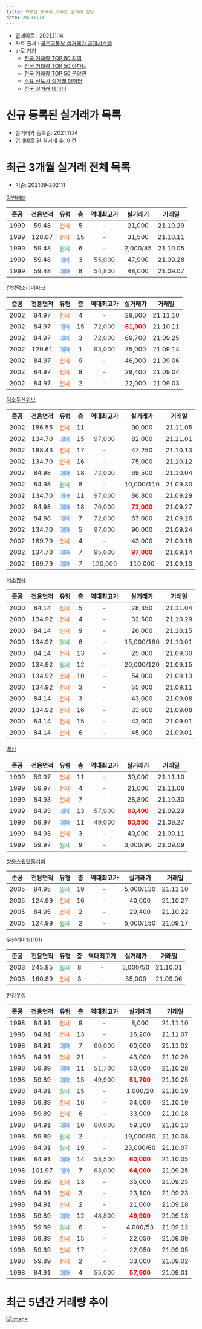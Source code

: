 ```yaml
---
title: 와부읍 도곡리 아파트 실거래 정보
date: 20211114
---
```


* 업데이트 : 2021.11.14
* 자료 출처 : [국토교통부 실거래가 공개시스템](http://rt.molit.go.kr)
* 바로 가기
    * [전국 거래량 TOP 50 지역](https://apt-info.github.io/apt-trade-info/tr)
    * [전국 거래량 TOP 50 아파트](https://apt-info.github.io/apt-trade-info/ta)
    * [전국 거래량 TOP 50 분양권](https://apt-info.github.io/apt-trade-info/tb)
    * [주요 신도시 실거래 데이터](https://apt-info.github.io/apt-trade-info/newtown)
    * [전국 실거래 데이터](https://apt-info.github.io/apt-trade-info/all)



<script async src="https://pagead2.googlesyndication.com/pagead/js/adsbygoogle.js"></script>
<!-- 기본광고 -->
<ins class="adsbygoogle"
     style="display:block"
     data-ad-client="ca-pub-1142216861245946"
     data-ad-slot="4805727019"
     data-ad-format="auto"
     data-full-width-responsive="true"></ins>
<script>
     (adsbygoogle = window.adsbygoogle || []).push({});
</script>


# 신규 등록된 실거래가 목록

* 실거래가 등록일: 2021.11.14
* 업데이트 된 실거래 수: 0 건




<script async src="https://pagead2.googlesyndication.com/pagead/js/adsbygoogle.js"></script>
<!-- 기본광고 -->
<ins class="adsbygoogle"
     style="display:block"
     data-ad-client="ca-pub-1142216861245946"
     data-ad-slot="4805727019"
     data-ad-format="auto"
     data-full-width-responsive="true"></ins>
<script>
     (adsbygoogle = window.adsbygoogle || []).push({});
</script>


# 최근 3개월 실거래 전체 목록
* 기준: 202109-202111


[강변해태](https://search.naver.com/search.naver?query=%EA%B0%95%EB%B3%80%ED%95%B4%ED%83%9C)

|준공|전용면적|유형|층|역대최고가|실거래가|거래일|
|:---:|:---:|:---:|:---:|:---:|:---:|:---:|
|1999|59.48|<span style="color:#FF5A00">전세</span>|5|<span style="color:#444444">-</span>|21,000|21.10.29|
|1999|128.07|<span style="color:#FF5A00">전세</span>|15|<span style="color:#444444">-</span>|31,500|21.10.11|
|1999|59.48|<span style="color:#34A853">월세</span>|6|<span style="color:#444444">-</span>|2,000/85|21.10.05|
|1999|59.48|<span style="color:#4285F3">매매</span>|3|<span style="color:#444444">55,000</span>|47,900|21.09.28|
|1999|59.48|<span style="color:#4285F3">매매</span>|8|<span style="color:#444444">54,800</span>|48,000|21.09.07|

[건영덕소리버파크](https://search.naver.com/search.naver?query=%EA%B1%B4%EC%98%81%EB%8D%95%EC%86%8C%EB%A6%AC%EB%B2%84%ED%8C%8C%ED%81%AC)

|준공|전용면적|유형|층|역대최고가|실거래가|거래일|
|:---:|:---:|:---:|:---:|:---:|:---:|:---:|
|2002|84.97|<span style="color:#FF5A00">전세</span>|4|<span style="color:#444444">-</span>|28,800|21.11.10|
|2002|84.97|<span style="color:#4285F3">매매</span>|15|<span style="color:#444444">72,000</span>|<b><span style="color:#FF0000">81,000</span></b>|21.10.11|
|2002|84.97|<span style="color:#4285F3">매매</span>|3|<span style="color:#444444">72,000</span>|69,700|21.09.25|
|2002|129.61|<span style="color:#4285F3">매매</span>|1|<span style="color:#444444">93,000</span>|75,000|21.09.14|
|2002|84.97|<span style="color:#FF5A00">전세</span>|9|<span style="color:#444444">-</span>|46,000|21.09.06|
|2002|84.97|<span style="color:#FF5A00">전세</span>|8|<span style="color:#444444">-</span>|29,400|21.09.04|
|2002|84.97|<span style="color:#FF5A00">전세</span>|2|<span style="color:#444444">-</span>|22,000|21.09.03|

[덕소두산위브](https://search.naver.com/search.naver?query=%EB%8D%95%EC%86%8C%EB%91%90%EC%82%B0%EC%9C%84%EB%B8%8C)

|준공|전용면적|유형|층|역대최고가|실거래가|거래일|
|:---:|:---:|:---:|:---:|:---:|:---:|:---:|
|2002|186.55|<span style="color:#FF5A00">전세</span>|11|<span style="color:#444444">-</span>|90,000|21.11.05|
|2002|134.70|<span style="color:#4285F3">매매</span>|15|<span style="color:#444444">97,000</span>|82,000|21.11.01|
|2002|188.43|<span style="color:#FF5A00">전세</span>|17|<span style="color:#444444">-</span>|47,250|21.10.13|
|2002|134.70|<span style="color:#FF5A00">전세</span>|16|<span style="color:#444444">-</span>|75,000|21.10.12|
|2002|84.98|<span style="color:#4285F3">매매</span>|18|<span style="color:#444444">72,000</span>|69,500|21.10.04|
|2002|84.98|<span style="color:#34A853">월세</span>|8|<span style="color:#444444">-</span>|10,000/110|21.09.30|
|2002|134.70|<span style="color:#4285F3">매매</span>|11|<span style="color:#444444">97,000</span>|86,800|21.09.29|
|2002|84.98|<span style="color:#4285F3">매매</span>|18|<span style="color:#444444">70,000</span>|<b><span style="color:#FF0000">72,000</span></b>|21.09.27|
|2002|84.98|<span style="color:#4285F3">매매</span>|7|<span style="color:#444444">72,000</span>|67,000|21.09.26|
|2002|134.70|<span style="color:#4285F3">매매</span>|5|<span style="color:#444444">97,000</span>|90,000|21.09.24|
|2002|169.79|<span style="color:#FF5A00">전세</span>|4|<span style="color:#444444">-</span>|43,000|21.09.18|
|2002|134.70|<span style="color:#4285F3">매매</span>|7|<span style="color:#444444">95,000</span>|<b><span style="color:#FF0000">97,000</span></b>|21.09.14|
|2002|169.79|<span style="color:#4285F3">매매</span>|7|<span style="color:#444444">120,000</span>|110,000|21.09.13|

[덕소쌍용](https://search.naver.com/search.naver?query=%EB%8D%95%EC%86%8C%EC%8C%8D%EC%9A%A9)

|준공|전용면적|유형|층|역대최고가|실거래가|거래일|
|:---:|:---:|:---:|:---:|:---:|:---:|:---:|
|2000|84.14|<span style="color:#FF5A00">전세</span>|5|<span style="color:#444444">-</span>|28,350|21.11.04|
|2000|134.92|<span style="color:#FF5A00">전세</span>|4|<span style="color:#444444">-</span>|32,500|21.10.29|
|2000|84.14|<span style="color:#FF5A00">전세</span>|9|<span style="color:#444444">-</span>|26,000|21.10.15|
|2000|134.92|<span style="color:#34A853">월세</span>|6|<span style="color:#444444">-</span>|15,000/180|21.10.01|
|2000|84.14|<span style="color:#FF5A00">전세</span>|13|<span style="color:#444444">-</span>|25,000|21.09.30|
|2000|134.92|<span style="color:#34A853">월세</span>|12|<span style="color:#444444">-</span>|20,000/120|21.09.15|
|2000|134.92|<span style="color:#FF5A00">전세</span>|10|<span style="color:#444444">-</span>|54,000|21.09.13|
|2000|134.92|<span style="color:#FF5A00">전세</span>|3|<span style="color:#444444">-</span>|55,000|21.09.11|
|2000|84.14|<span style="color:#FF5A00">전세</span>|3|<span style="color:#444444">-</span>|43,000|21.09.08|
|2000|134.92|<span style="color:#FF5A00">전세</span>|16|<span style="color:#444444">-</span>|33,600|21.09.08|
|2000|84.14|<span style="color:#FF5A00">전세</span>|15|<span style="color:#444444">-</span>|43,000|21.09.01|
|2000|84.14|<span style="color:#FF5A00">전세</span>|6|<span style="color:#444444">-</span>|45,000|21.09.01|

[벽산](https://search.naver.com/search.naver?query=%EB%B2%BD%EC%82%B0)

|준공|전용면적|유형|층|역대최고가|실거래가|거래일|
|:---:|:---:|:---:|:---:|:---:|:---:|:---:|
|1999|59.97|<span style="color:#FF5A00">전세</span>|11|<span style="color:#444444">-</span>|30,000|21.11.10|
|1999|59.97|<span style="color:#FF5A00">전세</span>|4|<span style="color:#444444">-</span>|21,000|21.11.08|
|1999|84.93|<span style="color:#FF5A00">전세</span>|7|<span style="color:#444444">-</span>|28,800|21.10.30|
|1999|84.93|<span style="color:#4285F3">매매</span>|13|<span style="color:#444444">57,900</span>|<b><span style="color:#FF0000">69,400</span></b>|21.09.29|
|1999|59.97|<span style="color:#4285F3">매매</span>|11|<span style="color:#444444">49,000</span>|<b><span style="color:#FF0000">50,500</span></b>|21.09.27|
|1999|84.93|<span style="color:#FF5A00">전세</span>|3|<span style="color:#444444">-</span>|40,000|21.09.11|
|1999|59.97|<span style="color:#34A853">월세</span>|9|<span style="color:#444444">-</span>|3,000/90|21.09.09|


<script async src="https://pagead2.googlesyndication.com/pagead/js/adsbygoogle.js"></script>
<!-- 기본광고 -->
<ins class="adsbygoogle"
     style="display:block"
     data-ad-client="ca-pub-1142216861245946"
     data-ad-slot="4805727019"
     data-ad-format="auto"
     data-full-width-responsive="true"></ins>
<script>
     (adsbygoogle = window.adsbygoogle || []).push({});
</script>


[쌍용스윗닷홈리버](https://search.naver.com/search.naver?query=%EC%8C%8D%EC%9A%A9%EC%8A%A4%EC%9C%97%EB%8B%B7%ED%99%88%EB%A6%AC%EB%B2%84)

|준공|전용면적|유형|층|역대최고가|실거래가|거래일|
|:---:|:---:|:---:|:---:|:---:|:---:|:---:|
|2005|84.95|<span style="color:#34A853">월세</span>|19|<span style="color:#444444">-</span>|5,000/130|21.11.10|
|2005|124.99|<span style="color:#FF5A00">전세</span>|16|<span style="color:#444444">-</span>|40,000|21.10.27|
|2005|84.95|<span style="color:#FF5A00">전세</span>|2|<span style="color:#444444">-</span>|29,400|21.10.22|
|2005|124.99|<span style="color:#34A853">월세</span>|2|<span style="color:#444444">-</span>|5,000/150|21.09.17|

[우창리버빌(101)](https://search.naver.com/search.naver?query=%EC%9A%B0%EC%B0%BD%EB%A6%AC%EB%B2%84%EB%B9%8C%28101%29)

|준공|전용면적|유형|층|역대최고가|실거래가|거래일|
|:---:|:---:|:---:|:---:|:---:|:---:|:---:|
|2003|245.85|<span style="color:#34A853">월세</span>|8|<span style="color:#444444">-</span>|5,000/50|21.10.01|
|2003|160.89|<span style="color:#FF5A00">전세</span>|3|<span style="color:#444444">-</span>|35,000|21.09.06|

[한강우성](https://search.naver.com/search.naver?query=%ED%95%9C%EA%B0%95%EC%9A%B0%EC%84%B1)

|준공|전용면적|유형|층|역대최고가|실거래가|거래일|
|:---:|:---:|:---:|:---:|:---:|:---:|:---:|
|1998|84.91|<span style="color:#FF5A00">전세</span>|9|<span style="color:#444444">-</span>|8,000|21.11.10|
|1998|84.91|<span style="color:#FF5A00">전세</span>|13|<span style="color:#444444">-</span>|26,200|21.11.07|
|1998|84.91|<span style="color:#4285F3">매매</span>|7|<span style="color:#444444">60,000</span>|60,000|21.11.02|
|1998|84.91|<span style="color:#FF5A00">전세</span>|21|<span style="color:#444444">-</span>|43,000|21.10.29|
|1998|59.89|<span style="color:#4285F3">매매</span>|11|<span style="color:#444444">51,700</span>|50,000|21.10.28|
|1998|59.89|<span style="color:#4285F3">매매</span>|15|<span style="color:#444444">49,900</span>|<b><span style="color:#FF0000">51,700</span></b>|21.10.25|
|1998|84.91|<span style="color:#34A853">월세</span>|15|<span style="color:#444444">-</span>|1,000/20|21.10.19|
|1998|59.89|<span style="color:#FF5A00">전세</span>|16|<span style="color:#444444">-</span>|34,000|21.10.19|
|1998|59.89|<span style="color:#FF5A00">전세</span>|6|<span style="color:#444444">-</span>|33,000|21.10.18|
|1998|84.91|<span style="color:#4285F3">매매</span>|10|<span style="color:#444444">60,000</span>|59,300|21.10.13|
|1998|59.89|<span style="color:#34A853">월세</span>|2|<span style="color:#444444">-</span>|19,000/30|21.10.08|
|1998|84.91|<span style="color:#34A853">월세</span>|19|<span style="color:#444444">-</span>|23,000/60|21.10.07|
|1998|84.91|<span style="color:#4285F3">매매</span>|14|<span style="color:#444444">58,500</span>|<b><span style="color:#FF0000">60,000</span></b>|21.10.05|
|1998|101.97|<span style="color:#4285F3">매매</span>|7|<span style="color:#444444">63,000</span>|<b><span style="color:#FF0000">64,000</span></b>|21.09.25|
|1998|59.89|<span style="color:#FF5A00">전세</span>|13|<span style="color:#444444">-</span>|35,000|21.09.25|
|1998|84.91|<span style="color:#FF5A00">전세</span>|3|<span style="color:#444444">-</span>|23,100|21.09.23|
|1998|84.91|<span style="color:#FF5A00">전세</span>|2|<span style="color:#444444">-</span>|21,000|21.09.18|
|1998|59.89|<span style="color:#4285F3">매매</span>|12|<span style="color:#444444">48,800</span>|<b><span style="color:#FF0000">49,900</span></b>|21.09.13|
|1998|59.89|<span style="color:#34A853">월세</span>|6|<span style="color:#444444">-</span>|4,000/53|21.09.12|
|1998|59.89|<span style="color:#FF5A00">전세</span>|15|<span style="color:#444444">-</span>|22,050|21.09.09|
|1998|59.89|<span style="color:#FF5A00">전세</span>|17|<span style="color:#444444">-</span>|22,050|21.09.05|
|1998|59.89|<span style="color:#FF5A00">전세</span>|2|<span style="color:#444444">-</span>|33,000|21.09.02|
|1998|84.91|<span style="color:#4285F3">매매</span>|4|<span style="color:#444444">55,000</span>|<b><span style="color:#FF0000">57,900</span></b>|21.09.01|



<script async src="https://pagead2.googlesyndication.com/pagead/js/adsbygoogle.js"></script>
<!-- 기본광고 -->
<ins class="adsbygoogle"
     style="display:block"
     data-ad-client="ca-pub-1142216861245946"
     data-ad-slot="4805727019"
     data-ad-format="auto"
     data-full-width-responsive="true"></ins>
<script>
     (adsbygoogle = window.adsbygoogle || []).push({});
</script>


# 최근 5년간 거래량 추이


<div style="width:100%;">
    <canvas id="deal_progress" height="200"></canvas>
</div>

<script>
new Chart(document.getElementById("deal_progress"), {
    type: 'line',
    data: {
        labels: ['16.01','16.02','16.03','16.04','16.05','16.06','16.07','16.08','16.09','16.10','16.11','16.12','17.01','17.02','17.03','17.04','17.05','17.06','17.07','17.08','17.09','17.10','17.11','17.12','18.01','18.02','18.03','18.04','18.05','18.06','18.07','18.08','18.09','18.10','18.11','18.12','19.01','19.02','19.03','19.04','19.05','19.06','19.07','19.08','19.09','19.10','19.11','19.12','20.01','20.02','20.03','20.04','20.05','20.06','20.07','20.08','20.09','20.10','20.11','20.12','21.01','21.02','21.03','21.04','21.05','21.06','21.07','21.08','21.09','21.10','21.11'],
        datasets: [{
            label: '매매/분양권',
            data: [27,34,40,31,16,37,36,37,38,55,33,23,17,15,34,36,47,62,33,43,29,38,33,22,25,35,43,35,22,25,26,31,54,35,21,13,24,12,22,18,14,20,22,28,15,41,64,64,64,195,123,77,82,138,41,34,25,23,37,43,43,25,29,16,15,18,26,26,15,6,2],
            borderColor: "rgba(66, 133, 243, 1)",
            backgroundColor: "rgba(66, 133, 243, 0.05)",
            borderWidth: 1,
            pointRadius: 0,
            fill: false,
            lineTension: 0
        },{
            label: '전/월세',
            data: [27,28,30,32,27,39,35,31,34,52,30,33,30,41,39,39,36,43,33,38,29,29,27,31,29,33,37,32,20,21,21,32,34,34,18,22,24,31,20,26,32,28,15,39,26,32,17,31,19,72,34,30,33,38,31,20,19,28,20,29,35,26,34,34,35,46,40,48,24,18,8],
            borderColor: "rgba(255, 90, 0, 1)",
            backgroundColor: "rgba(255, 90, 0, 0.05)",
            borderWidth: 1,
            pointRadius: 0,
            fill: false,
            lineTension: 0
        },{
            label: '합계',
            data: [54,62,70,63,43,76,71,68,72,107,63,56,47,56,73,75,83,105,66,81,58,67,60,53,54,68,80,67,42,46,47,63,88,69,39,35,48,43,42,44,46,48,37,67,41,73,81,95,83,267,157,107,115,176,72,54,44,51,57,72,78,51,63,50,50,64,66,74,39,24,10],
            borderColor: "rgba(0, 0, 0, 1)",
            backgroundColor: "rgba(0, 0, 0, 0.03)",
            borderWidth: 0.1,
            pointRadius: 0,
            fill: true,
            lineTension: 0
        }
        ]
    },
    options: {
        responsive: true,
        title: {
            display: false
        },
        tooltips: {
            mode: 'index',
            intersect: false
        },
        hover: {
            mode: 'nearest',
            intersect: true
        },
        scales: {
            xAxes: [{
                display: true,
                scaleLabel: {
                    display: true,
                    labelString: '년/월'
                }
            }],
            yAxes: [{
                display: true,
                ticks: {
                    suggestedMin: 0,
                },
                scaleLabel: {
                    display: true,
                    labelString: '실거래 수'
                }
            }]
        }
    }
});

</script>


[![image](https://apt-info.github.io/images/2020-01-03-apt-trade-info/1024x500.png)](https://play.google.com/store/apps/details?id=com.aptinfo.apttradeinfo)

